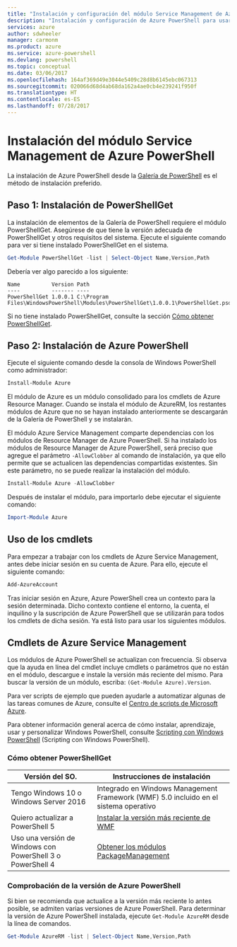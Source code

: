 ```yaml
---
title: "Instalación y configuración del módulo Service Management de Azure PowerShell | Microsoft Docs"
description: "Instalación y configuración de Azure PowerShell para usarlo por primera vez"
services: azure
author: sdwheeler
manager: carmonm
ms.product: azure
ms.service: azure-powershell
ms.devlang: powershell
ms.topic: conceptual
ms.date: 03/06/2017
ms.openlocfilehash: 164af369d49e3044e5409c28d8b6145ebc067313
ms.sourcegitcommit: 020066d68d4ab68da162a4ae0cb4e239241f950f
ms.translationtype: HT
ms.contentlocale: es-ES
ms.lasthandoff: 07/28/2017
---
```

# <a name="installing-the-azure-powershell-service-management-module"></a>Instalación del módulo Service Management de Azure PowerShell

La instalación de Azure PowerShell desde la [Galería de PowerShell](https://www.powershellgallery.com/) es el método de instalación preferido.

## <a name="step-1-install-powershellget"></a>Paso 1: Instalación de PowerShellGet

La instalación de elementos de la Galería de PowerShell requiere el módulo PowerShellGet. Asegúrese de que tiene la versión adecuada de PowerShellGet y otros requisitos del sistema. Ejecute el siguiente comando para ver si tiene instalado PowerShellGet en el sistema.

```powershell
Get-Module PowerShellGet -list | Select-Object Name,Version,Path
```

Debería ver algo parecido a los siguiente:

```
Name          Version Path
----          ------- ----
PowerShellGet 1.0.0.1 C:\Program Files\WindowsPowerShell\Modules\PowerShellGet\1.0.0.1\PowerShellGet.psd1
```

Si no tiene instalado PowerShellGet, consulte la sección [Cómo obtener PowerShellGet](#how-to-get-powershellget).

## <a name="step-2-install-azure-powershell"></a>Paso 2: Instalación de Azure PowerShell

Ejecute el siguiente comando desde la consola de Windows PowerShell como administrador:

```powershell
Install-Module Azure
```

El módulo de Azure es un módulo consolidado para los cmdlets de Azure Resource Manager. Cuando se instala el módulo de AzureRM, los restantes módulos de Azure que no se hayan instalado anteriormente se descargarán de la Galería de PowerShell y se instalarán.

El módulo Azure Service Management comparte dependencias con los módulos de Resource Manager de Azure PowerShell. Si ha instalado los módulos de Resource Manager de Azure PowerShell, será preciso que agregue el parámetro `-AllowClobber` al comando de instalación, ya que ello permite que se actualicen las dependencias compartidas existentes. Sin este parámetro, no se puede realizar la instalación del módulo.

```powershell
Install-Module Azure -AllowClobber
```

Después de instalar el módulo, para importarlo debe ejecutar el siguiente comando:

```powershell
Import-Module Azure
```

## <a name="to-use-the-cmdlets"></a>Uso de los cmdlets

Para empezar a trabajar con los cmdlets de Azure Service Management, antes debe iniciar sesión en su cuenta de Azure. Para ello, ejecute el siguiente comando:

```powershell
Add-AzureAccount
```

Tras iniciar sesión en Azure, Azure PowerShell crea un contexto para la sesión determinada. Dicho contexto contiene el entorno, la cuenta, el inquilino y la suscripción de Azure PowerShell que se utilizarán para todos los cmdlets de dicha sesión. Ya está listo para usar los siguientes módulos.

## <a name="azure-service-management-cmdlets"></a>Cmdlets de Azure Service Management

Los módulos de Azure PowerShell se actualizan con frecuencia. Si observa que la ayuda en línea del cmdlet incluye cmdlets o parámetros que no están en el módulo, descargue e instale la versión más reciente del mismo. Para buscar la versión de un módulo, escriba: `(Get-Module Azure).Version`.

Para ver scripts de ejemplo que pueden ayudarle a automatizar algunas de las tareas comunes de Azure, consulte el [Centro de scripts de Microsoft Azure](http://www.windowsazure.com/documentation/scripts/).

Para obtener información general acerca de cómo instalar, aprendizaje, usar y personalizar Windows PowerShell, consulte [Scripting con Windows PowerShell](http://go.microsoft.com/fwlink/p/?linkid=320210) (Scripting con Windows PowerShell).

### <a name="how-to-get-powershellget"></a>Cómo obtener PowerShellGet

|Versión del SO.|Instrucciones de instalación|
|---|---|
|Tengo Windows 10 o Windows Server 2016|Integrado en Windows Management Framework (WMF) 5.0 incluido en el sistema operativo|
|Quiero actualizar a PowerShell 5|[Instalar la versión más reciente de WMF](https://www.microsoft.com/en-us/download/details.aspx?id=54616)|
|Uso una versión de Windows con PowerShell 3 o PowerShell 4|[Obtener los módulos PackageManagement](http://go.microsoft.com/fwlink/?LinkID=746217)|

<a id="helpmechoose"></a>
### <a name="checking-the-version-of-azure-powershell"></a>Comprobación de la versión de Azure PowerShell

Si bien se recomienda que actualice a la versión más reciente lo antes posible, se admiten varias versiones de Azure PowerShell. Para determinar la versión de Azure PowerShell instalada, ejecute `Get-Module AzureRM` desde la línea de comandos.

```powershell
Get-Module AzureRM -list | Select-Object Name,Version,Path
```
